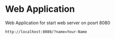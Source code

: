 # Web Application

Web Application for start web server on posrt 8080

```
http://localhost:8080/?name=Your-Name
```
